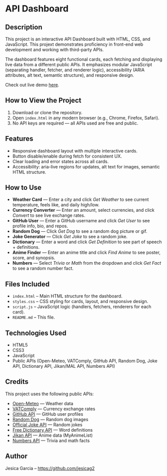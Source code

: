 # API Dashboard

## Description
This project is an interactive API Dashboard built with HTML, CSS, and JavaScript. This projext demonstrates proficiency in front-end web development and working with third-party APIs.

The dashboard features eight functional cards, each fetching and displaying live data from a different public APIs. It emphasizes modular JavaScript (separating handler, fetcher, and renderer logic), accessibility (ARIA attributes, alt text, semantic structure), and responsive design.

Check out live demo [here](https://multiapidash.netlify.app/).

## How to View the Project
1. Download or clone the repository.
2. Open `index.html` in any modern browser (e.g., Chrome, Firefox, Safari).
3. No API keys are required — all APIs used are free and public.

## Features
- Responsive dashboard layout with multiple interactive cards.
- Button disable/enable during fetch for consistent UX.
- Clear loading and error states across all cards.
- Accessibility: aria-live regions for updates, alt text for images, semantic HTML structure.

## How to Use
- **Weather Card** — Enter a city and click *Get Weather* to see current temperature, feels like, and daily high/low.  
- **Currency Converter** — Enter an amount, select currencies, and click *Convert* to see live exchange rates.  
- **GitHub User** — Enter a GitHub username and click *Get User* to see profile info, bio, and repos.  
- **Random Dog** — Click *Get Dog* to see a random dog picture or gif.  
- **Joke Generator** — Click *Get Joke* to see a random joke.  
- **Dictionary** — Enter a word and click *Get Definition* to see part of speech + definitions.  
- **Anime Finder** — Enter an anime title and click *Find Anime* to see poster, score, and synopsis.  
- **Numbers** — Select *Trivia* or *Math* from the dropdown and click *Get Fact* to see a random number fact.  

## Files Included
- `index.html` – Main HTML structure for the dashboard.
- `styles.css` – CSS styling for cards, layout, and responsive design.
- `script.js` – JavaScript logic (handlers, fetchers, renderers for each card).
- `README.md` – This file.

## Technologies Used
- HTML5
- CSS3
- JavaScript
- Public APIs (Open-Meteo, VATComply, GitHub API, Random Dog, Joke API, Dictionary API, Jikan/MAL API, Numbers API)

## Credits
This project uses the following public APIs:  
- [Open-Meteo](https://open-meteo.com/) — Weather data  
- [VATComply](https://www.vatcomply.com/documentation#rates) — Currency exchange rates  
- [GitHub API](https://docs.github.com/en/rest) — GitHub user profiles  
- [Random Dog](https://random.dog/) — Random dog images  
- [Official Joke API](https://github.com/15Dkatz/official_joke_api) — Random jokes  
- [Free Dictionary API](https://dictionaryapi.dev/) — Word definitions  
- [Jikan API](https://jikan.moe/) — Anime data (MyAnimeList)  
- [Numbers API](http://numbersapi.com/) — Trivia and math facts

## Author
Jesica Garcia – https://github.com/jesicag2
